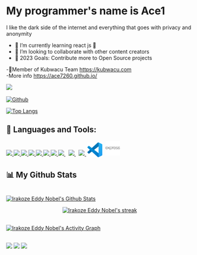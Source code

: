 <!--### Hi there 👋

<!--
**Ace7260/Ace7260** is a ✨ _special_ ✨ repository because its `README.md` (this file) appears on your GitHub profile.

Here are some ideas to get you started:

- ...
- 🌱 I’m currently learning ...
- 👯 I’m looking to collaborate on ...
- 🤔 I’m looking for help with ...
- 💬 Ask me about ...
- 📫 How to reach me: ...
- 😄 Pronouns: ...
- ⚡ Fun fact: ...
-->


# My programmer's name is Ace1
I like the dark side of the internet and everything that goes with privacy and anonymity

- 🌱 I’m currently learning react js 🤣
- 👯 I’m looking to collaborate with other content creators
- 🥅 2023 Goals: Contribute more to Open Source projects 
<!-- - ⚡ i like hacking and video game -->
-🔭Member of Kubwacu Team https://kubwacu.com</br>
-More info https://ace7260.github.io/

![](https://visitor-badge.laobi.icu/badge?page_id=Ace7260.Ace7260)

[![Github](https://img.shields.io/github/followers/Ace7260?label=Follow&style=social)](https://github.com/Ace7260)

[![Top Langs](https://github-readme-stats.vercel.app/api/top-langs/?username=Ace7260&layout=compact&theme=react&hide_border=true&bg_color=0D1117)](https://github.com/Ace7260/github-readme-stats)
<!-- 
[![willianrod's wakatime stats](https://github-readme-stats.vercel.app/api/wakatime?username=Ace7260&layout=compact&theme=react&hide_border=true&bg_color=0D1117)](https://github.com/Ace7260/github-readme-stats) -->

## 🚀 Languages and Tools:

<p align="left"> 
    <a href="https://www.java.com" target="_blank"> <img src="https://img.icons8.com/color/48/000000/java-coffee-cup-logo.png"/> </a>
    <a href="https://reactjs.org/" target="_blank"> <img src="https://img.icons8.com/color/48/000000/react-native.png"/> </a>
<!--     <a href="https://spring.io/projects/spring-boot" target="_blank"> <img src="https://img.icons8.com/color/48/000000/spring-logo.png"/> </a>  -->
    <a href="https://developer.mozilla.org/en-US/docs/Web/JavaScript" target="_blank"> <img src="https://img.icons8.com/color/48/000000/javascript.png"/> 
    <a href="https://www.w3.org/html/" target="_blank"> <img src="https://img.icons8.com/color/48/000000/html-5.png"/> </a> 
    <a href="https://www.w3schools.com/css/" target="_blank"> <img src="https://img.icons8.com/color/48/000000/css3.png"/> </a> 
    <a href="https://getbootstrap.com" target="_blank"> <img src="https://img.icons8.com/color/48/000000/bootstrap.png"/> </a> 
    <a href="https://www.python.org" target="_blank"> <img src="https://img.icons8.com/color/48/000000/python.png"/> </a> 
    <a style="padding-right:8px;" href="https://nodejs.org" target="_blank"> <img src="https://img.icons8.com/color/48/000000/nodejs.png"/> </a> 
    <a style="padding-right:8px;" href="https://www.mysql.com/" target="_blank"> <img src="https://img.icons8.com/fluent/50/000000/mysql-logo.png"/> </a>
<!--     <a href="https://www.mongodb.com/" target="_blank"> <img src="https://raw.githubusercontent.com/devicons/devicon/master/icons/mongodb/mongodb-original-wordmark.svg" alt="mongodb" width="48" height="48"/> </a>  -->
<!--     <a href="https://firebase.google.com/" target="_blank"> <img src="https://img.icons8.com/color/48/000000/firebase.png"/> </a>
    <a href="https://postman.com" target="_blank"> <img src="https://www.vectorlogo.zone/logos/getpostman/getpostman-icon.svg" alt="postman" width="45" height="45"/> </a>    -->
    <a href="https://git-scm.com/" target="_blank"> <img src="https://img.icons8.com/color/48/000000/git.png"/> </a>
    <img src="https://raw.githubusercontent.com/github/explore/80688e429a7d4ef2fca1e82350fe8e3517d3494d/topics/visual-studio-code/visual-studio-code.png" alt="VS Code" height="40" style="vertical-align:top; margin:4px">
<!--     <a href="https://www.jenkins.io" target="_blank"> <img src="https://www.vectorlogo.zone/logos/jenkins/jenkins-icon.svg" alt="jenkins" width="48" height="48"/> </a> 
    <a href="https://redux.js.org" target="_blank"> <img src="https://img.icons8.com/color/48/000000/redux.png"/> </a> -->
    <a href="https://expressjs.com" target="_blank"> <img src="https://raw.githubusercontent.com/devicons/devicon/master/icons/express/express-original-wordmark.svg" alt="express" width="40" height="40"/> </a>
</p>
    
## 📊 My Github Stats
  <br/>
    <a href="https://github.com/Ace7260/github-readme-stats"><img alt="Irakoze Eddy Nobel's Github Stats" src="https://github-readme-stats.vercel.app/api?username=Ace7260&show_icons=true&count_private=true&theme=react&hide_border=true&bg_color=0D1117"/> </a>
  <br/> 
    <p align="center">
    <a href="https://github.com/Ace7260/github-readme-streak-stats">
        <img title="🔥 Get streak stats for your profile at git.io/streak-stats" alt="Irakoze Eddy Nobel's streak" src="https://github-readme-streak-stats.herokuapp.com/?user=Ace7260&theme=black-ice&hide_border=true&stroke=0000&background=060A0CD0"/></a>
    </a>
</p>

<br/>
<a href="https://github.com/Ace7260/github-readme-activity-graph"><img alt="Irakoze Eddy Nobel's Activity Graph" src="https://activity-graph.herokuapp.com/graph?username=Ace7260&bg_color=0D1117&color=5BCDEC&line=5BCDEC&point=FFFFFF&hide_border=true"/></a>
<br/>
<br/>
<p align="left">
  <a href = "https://www.linkedin.com/in/eddy-nobel-irakoze-867b99204/"><img src="https://img.icons8.com/fluent/48/000000/linkedin.png"/></a>
  <a href = "https://twitter.com/nobel_eddy"><img src="https://img.icons8.com/fluent/48/000000/twitter.png"/></a>
  <a href = "https://www.instagram.com/edd_nob/"><img src="https://img.icons8.com/fluent/48/000000/instagram-new.png"/></a>
</p>
